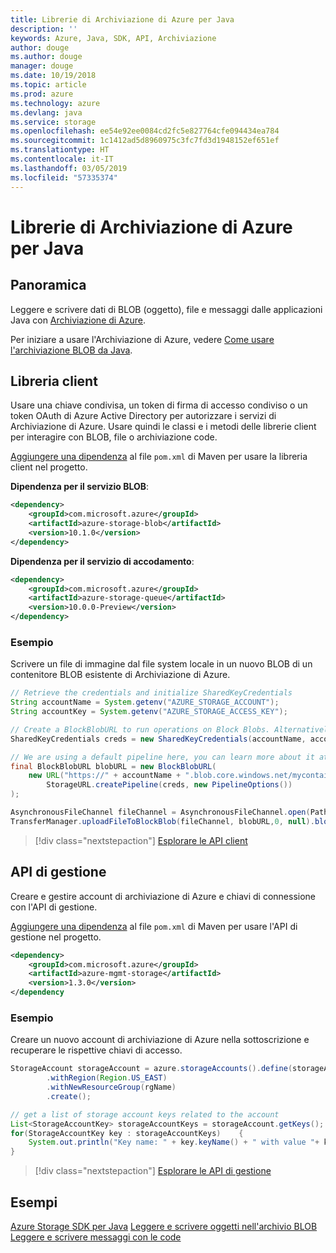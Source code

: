 ```yaml
---
title: Librerie di Archiviazione di Azure per Java
description: ''
keywords: Azure, Java, SDK, API, Archiviazione
author: douge
ms.author: douge
manager: douge
ms.date: 10/19/2018
ms.topic: article
ms.prod: azure
ms.technology: azure
ms.devlang: java
ms.service: storage
ms.openlocfilehash: ee54e92ee0084cd2fc5e827764cfe094434ea784
ms.sourcegitcommit: 1c1412ad5d8960975c3fc7fd3d1948152ef651ef
ms.translationtype: HT
ms.contentlocale: it-IT
ms.lasthandoff: 03/05/2019
ms.locfileid: "57335374"
---
```

# <a name="azure-storage-libraries-for-java"></a>Librerie di Archiviazione di Azure per Java

## <a name="overview"></a>Panoramica

Leggere e scrivere dati di BLOB (oggetto), file e messaggi dalle applicazioni Java con [Archiviazione di Azure](/azure/storage/storage-introduction).

Per iniziare a usare l'Archiviazione di Azure, vedere [Come usare l'archiviazione BLOB da Java](/azure/storage/blobs/storage-quickstart-blobs-java-v10).

## <a name="client-library"></a>Libreria client

Usare una chiave condivisa, un token di firma di accesso condiviso o un token OAuth di Azure Active Directory per autorizzare i servizi di Archiviazione di Azure. Usare quindi le classi e i metodi delle librerie client per interagire con BLOB, file o archiviazione code. 

[Aggiungere una dipendenza](https://maven.apache.org/guides/getting-started/index.html#How_do_I_use_external_dependencies) al file `pom.xml` di Maven per usare la libreria client nel progetto.   

**Dipendenza per il servizio BLOB**:
```XML
<dependency>
    <groupId>com.microsoft.azure</groupId>
    <artifactId>azure-storage-blob</artifactId>
    <version>10.1.0</version>
</dependency>
```

**Dipendenza per il servizio di accodamento**:
```XML
<dependency>
    <groupId>com.microsoft.azure</groupId>
    <artifactId>azure-storage-queue</artifactId>
    <version>10.0.0-Preview</version>
</dependency>
```


### <a name="example"></a>Esempio

Scrivere un file di immagine dal file system locale in un nuovo BLOB di un contenitore BLOB esistente di Archiviazione di Azure.


```java
// Retrieve the credentials and initialize SharedKeyCredentials
String accountName = System.getenv("AZURE_STORAGE_ACCOUNT");
String accountKey = System.getenv("AZURE_STORAGE_ACCESS_KEY");

// Create a BlockBlobURL to run operations on Block Blobs. Alternatively create a ServiceURL, or ContainerURL for operations on Blob service, and Blob containers
SharedKeyCredentials creds = new SharedKeyCredentials(accountName, accountKey);

// We are using a default pipeline here, you can learn more about it at https://github.com/Azure/azure-storage-java/wiki/Azure-Storage-Java-V10-Overview
final BlockBlobURL blobURL = new BlockBlobURL(
    new URL("https://" + accountName + ".blob.core.windows.net/mycontainer/myimage.jpg"), 
        StorageURL.createPipeline(creds, new PipelineOptions())
);

AsynchronousFileChannel fileChannel = AsynchronousFileChannel.open(Paths.get("myimage.jpg"));
TransferManager.uploadFileToBlockBlob(fileChannel, blobURL,0, null).blockingGet();
```

> [!div class="nextstepaction"]
> [Esplorare le API client](/java/api/overview/azure/storage/client)

## <a name="management-api"></a>API di gestione

Creare e gestire account di archiviazione di Azure e chiavi di connessione con l'API di gestione.

[Aggiungere una dipendenza](https://maven.apache.org/guides/getting-started/index.html#How_do_I_use_external_dependencies) al file `pom.xml` di Maven per usare l'API di gestione nel progetto.  

```XML
<dependency>
    <groupId>com.microsoft.azure</groupId>
    <artifactId>azure-mgmt-storage</artifactId>
    <version>1.3.0</version>
</dependency
```   

### <a name="example"></a>Esempio

Creare un nuovo account di archiviazione di Azure nella sottoscrizione e recuperare le rispettive chiavi di accesso.

```java
StorageAccount storageAccount = azure.storageAccounts().define(storageAccountName)
        .withRegion(Region.US_EAST)
        .withNewResourceGroup(rgName)
        .create();

// get a list of storage account keys related to the account
List<StorageAccountKey> storageAccountKeys = storageAccount.getKeys();
for(StorageAccountKey key : storageAccountKeys)    {
    System.out.println("Key name: " + key.keyName() + " with value "+ key.value());
}
```

> [!div class="nextstepaction"]
> [Esplorare le API di gestione](/java/api/overview/azure/storage/management)


## <a name="samples"></a>Esempi

[Azure Storage SDK per Java](https://github.com/azure/azure-storage-java)
[Leggere e scrivere oggetti nell'archivio BLOB](https://github.com/Azure-Samples/storage-blobs-java-v10-quickstart)   
[Leggere e scrivere messaggi con le code](https://github.com/Azure-Samples/storage-queue-java-getting-started)   
